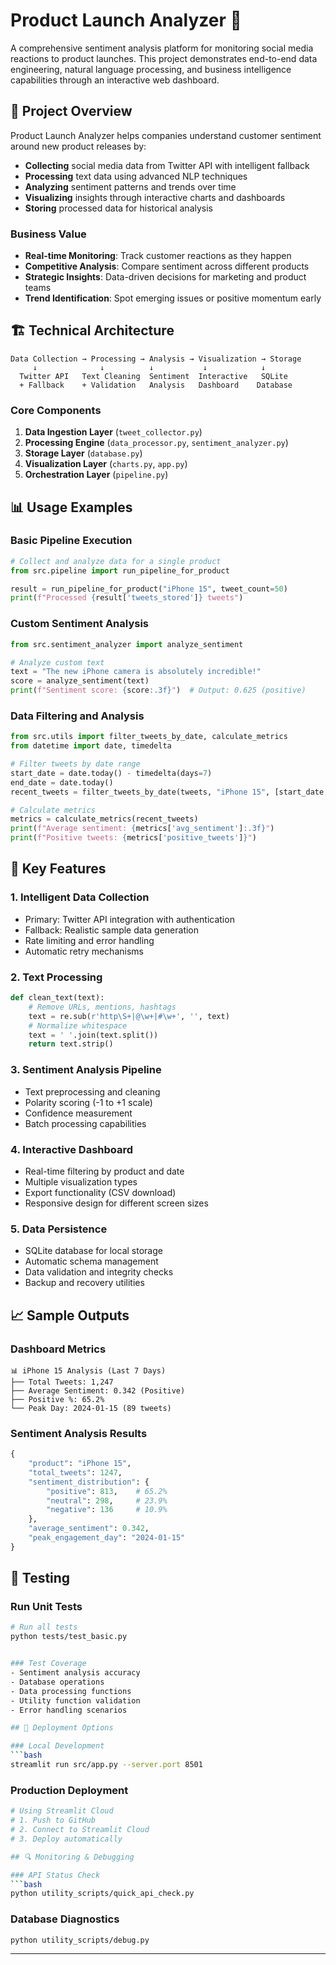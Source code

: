# Product Launch Analyzer 📱

A comprehensive sentiment analysis platform for monitoring social media reactions to product launches. This project demonstrates end-to-end data engineering, natural language processing, and business intelligence capabilities through an interactive web dashboard.

## 🎯 Project Overview

Product Launch Analyzer helps companies understand customer sentiment around new product releases by:
- **Collecting** social media data from Twitter API with intelligent fallback
- **Processing** text data using advanced NLP techniques  
- **Analyzing** sentiment patterns and trends over time
- **Visualizing** insights through interactive charts and dashboards
- **Storing** processed data for historical analysis

### Business Value
- **Real-time Monitoring**: Track customer reactions as they happen
- **Competitive Analysis**: Compare sentiment across different products
- **Strategic Insights**: Data-driven decisions for marketing and product teams
- **Trend Identification**: Spot emerging issues or positive momentum early

## 🏗️ Technical Architecture

```
Data Collection → Processing → Analysis → Visualization → Storage
     ↓              ↓          ↓           ↓            ↓
  Twitter API   Text Cleaning  Sentiment  Interactive   SQLite
  + Fallback    + Validation   Analysis   Dashboard    Database
```

### Core Components

1. **Data Ingestion Layer** (`tweet_collector.py`)
2. **Processing Engine** (`data_processor.py`, `sentiment_analyzer.py`)
3. **Storage Layer** (`database.py`)
4. **Visualization Layer** (`charts.py`, `app.py`)
5. **Orchestration Layer** (`pipeline.py`)

## 📊 Usage Examples

### Basic Pipeline Execution
```python
# Collect and analyze data for a single product
from src.pipeline import run_pipeline_for_product

result = run_pipeline_for_product("iPhone 15", tweet_count=50)
print(f"Processed {result['tweets_stored']} tweets")
```

### Custom Sentiment Analysis
```python
from src.sentiment_analyzer import analyze_sentiment

# Analyze custom text
text = "The new iPhone camera is absolutely incredible!"
score = analyze_sentiment(text)
print(f"Sentiment score: {score:.3f}")  # Output: 0.625 (positive)
```

### Data Filtering and Analysis
```python
from src.utils import filter_tweets_by_date, calculate_metrics
from datetime import date, timedelta

# Filter tweets by date range
start_date = date.today() - timedelta(days=7)
end_date = date.today()
recent_tweets = filter_tweets_by_date(tweets, "iPhone 15", [start_date, end_date])

# Calculate metrics
metrics = calculate_metrics(recent_tweets)
print(f"Average sentiment: {metrics['avg_sentiment']:.3f}")
print(f"Positive tweets: {metrics['positive_tweets']}")
```


## 🔧 Key Features

### 1. **Intelligent Data Collection**
- Primary: Twitter API integration with authentication
- Fallback: Realistic sample data generation
- Rate limiting and error handling
- Automatic retry mechanisms

### 2. **Text Processing**
```python
def clean_text(text):
    # Remove URLs, mentions, hashtags
    text = re.sub(r'http\S+|@\w+|#\w+', '', text)
    # Normalize whitespace
    text = ' '.join(text.split())
    return text.strip()
```

### 3. **Sentiment Analysis Pipeline**
- Text preprocessing and cleaning
- Polarity scoring (-1 to +1 scale)
- Confidence measurement
- Batch processing capabilities

### 4. **Interactive Dashboard**
- Real-time filtering by product and date
- Multiple visualization types
- Export functionality (CSV download)
- Responsive design for different screen sizes

### 5. **Data Persistence**
- SQLite database for local storage
- Automatic schema management
- Data validation and integrity checks
- Backup and recovery utilities

## 📈 Sample Outputs

### Dashboard Metrics
```
📊 iPhone 15 Analysis (Last 7 Days)
├── Total Tweets: 1,247
├── Average Sentiment: 0.342 (Positive)
├── Positive %: 65.2%
└── Peak Day: 2024-01-15 (89 tweets)
```

### Sentiment Analysis Results
```python
{
    "product": "iPhone 15",
    "total_tweets": 1247,
    "sentiment_distribution": {
        "positive": 813,    # 65.2%
        "neutral": 298,     # 23.9%
        "negative": 136     # 10.9%
    },
    "average_sentiment": 0.342,
    "peak_engagement_day": "2024-01-15"
}
```

## 🧪 Testing

### Run Unit Tests
```bash
# Run all tests
python tests/test_basic.py


### Test Coverage
- Sentiment analysis accuracy
- Database operations
- Data processing functions
- Utility function validation
- Error handling scenarios

## 🚀 Deployment Options

### Local Development
```bash
streamlit run src/app.py --server.port 8501
```

### Production Deployment
```bash
# Using Streamlit Cloud
# 1. Push to GitHub
# 2. Connect to Streamlit Cloud
# 3. Deploy automatically

## 🔍 Monitoring & Debugging

### API Status Check
```bash
python utility_scripts/quick_api_check.py
```

### Database Diagnostics
```bash
python utility_scripts/debug.py
```

---
